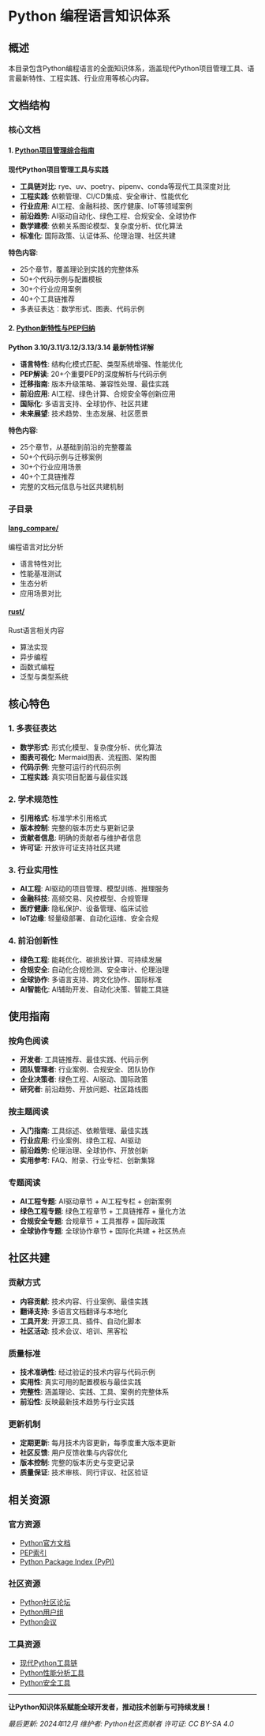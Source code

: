 # Python 编程语言知识体系

## 概述

本目录包含Python编程语言的全面知识体系，涵盖现代Python项目管理工具、语言最新特性、工程实践、行业应用等核心内容。

## 文档结构

### 核心文档

#### 1. [Python项目管理综合指南](python_project_management.md)

**现代Python项目管理工具与实践**

- **工具链对比**: rye、uv、poetry、pipenv、conda等现代工具深度对比
- **工程实践**: 依赖管理、CI/CD集成、安全审计、性能优化
- **行业应用**: AI工程、金融科技、医疗健康、IoT等领域案例
- **前沿趋势**: AI驱动自动化、绿色工程、合规安全、全球协作
- **数学建模**: 依赖关系图论模型、复杂度分析、优化算法
- **标准化**: 国际政策、认证体系、伦理治理、社区共建

**特色内容**:

- 25个章节，覆盖理论到实践的完整体系
- 50+个代码示例与配置模板
- 30+个行业应用案例
- 40+个工具链推荐
- 多表征表达：数学形式、图表、代码示例

#### 2. [Python新特性与PEP归纳](python_new_features.md)

**Python 3.10/3.11/3.12/3.13/3.14 最新特性详解**

- **语言特性**: 结构化模式匹配、类型系统增强、性能优化
- **PEP解读**: 20+个重要PEP的深度解析与代码示例
- **迁移指南**: 版本升级策略、兼容性处理、最佳实践
- **前沿应用**: AI工程、绿色计算、合规安全等创新应用
- **国际化**: 多语言支持、全球协作、社区共建
- **未来展望**: 技术趋势、生态发展、社区愿景

**特色内容**:

- 25个章节，从基础到前沿的完整覆盖
- 50+个代码示例与迁移案例
- 30+个行业应用场景
- 40+个工具链推荐
- 完整的文档元信息与社区共建机制

### 子目录

#### [lang_compare/](lang_compare/)

编程语言对比分析

- 语言特性对比
- 性能基准测试
- 生态分析
- 应用场景对比

#### [rust/](rust/)

Rust语言相关内容

- 算法实现
- 异步编程
- 函数式编程
- 泛型与类型系统

## 核心特色

### 1. 多表征表达

- **数学形式**: 形式化模型、复杂度分析、优化算法
- **图表可视化**: Mermaid图表、流程图、架构图
- **代码示例**: 完整可运行的代码示例
- **工程实践**: 真实项目配置与最佳实践

### 2. 学术规范性

- **引用格式**: 标准学术引用格式
- **版本控制**: 完整的版本历史与更新记录
- **贡献者信息**: 明确的贡献者与维护者信息
- **许可证**: 开放许可证支持社区共建

### 3. 行业实用性

- **AI工程**: AI驱动的项目管理、模型训练、推理服务
- **金融科技**: 高频交易、风控模型、合规管理
- **医疗健康**: 隐私保护、设备管理、临床试验
- **IoT边缘**: 轻量级部署、自动化运维、安全合规

### 4. 前沿创新性

- **绿色工程**: 能耗优化、碳排放计算、可持续发展
- **合规安全**: 自动化合规检测、安全审计、伦理治理
- **全球协作**: 多语言支持、跨文化协作、国际标准
- **AI智能化**: AI辅助开发、自动化决策、智能工具链

## 使用指南

### 按角色阅读

- **开发者**: 工具链推荐、最佳实践、代码示例
- **团队管理者**: 行业案例、合规安全、团队协作
- **企业决策者**: 绿色工程、AI驱动、国际政策
- **研究者**: 前沿趋势、开放问题、社区路线图

### 按主题阅读

- **入门指南**: 工具综述、依赖管理、最佳实践
- **行业应用**: 行业案例、绿色工程、AI驱动
- **前沿趋势**: 伦理治理、全球协作、开放创新
- **实用参考**: FAQ、附录、行业专栏、创新集锦

### 专题阅读

- **AI工程专题**: AI驱动章节 + AI工程专栏 + 创新案例
- **绿色工程专题**: 绿色工程章节 + 工具链推荐 + 量化方法
- **合规安全专题**: 合规章节 + 工具推荐 + 国际政策
- **全球协作专题**: 全球协作章节 + 国际化共建 + 社区热点

## 社区共建

### 贡献方式

- **内容贡献**: 技术内容、行业案例、最佳实践
- **翻译支持**: 多语言文档翻译与本地化
- **工具开发**: 开源工具、插件、自动化脚本
- **社区活动**: 技术会议、培训、黑客松

### 质量标准

- **技术准确性**: 经过验证的技术内容与代码示例
- **实用性**: 真实可用的配置模板与最佳实践
- **完整性**: 涵盖理论、实践、工具、案例的完整体系
- **前沿性**: 反映最新技术趋势与行业实践

### 更新机制

- **定期更新**: 每月技术内容更新，每季度重大版本更新
- **社区反馈**: 用户反馈收集与内容优化
- **版本控制**: 完整的版本历史与变更记录
- **质量保证**: 技术审核、同行评议、社区验证

## 相关资源

### 官方资源

- [Python官方文档](https://docs.python.org/)
- [PEP索引](https://peps.python.org/)
- [Python Package Index (PyPI)](https://pypi.org/)

### 社区资源

- [Python社区论坛](https://discuss.python.org/)
- [Python用户组](https://wiki.python.org/moin/LocalUserGroups)
- [Python会议](https://pycon.org/)

### 工具资源

- [现代Python工具链](https://python-tooling.github.io/)
- [Python性能分析工具](https://github.com/python/performance)
- [Python安全工具](https://github.com/PyCQA/bandit)

---

**让Python知识体系赋能全球开发者，推动技术创新与可持续发展！**

*最后更新: 2024年12月*
*维护者: Python社区贡献者*
*许可证: CC BY-SA 4.0*
